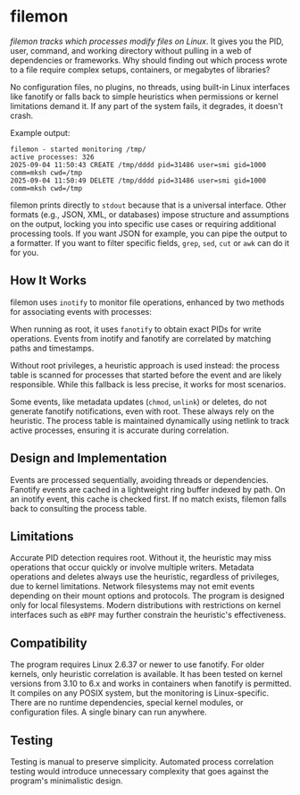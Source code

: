 # filemon

*filemon tracks which processes modify files on Linux*. 
It gives you the PID, user, command, and working directory without pulling in a web of dependencies or frameworks. Why should finding out which process wrote to a file require complex setups, containers, or megabytes of libraries? 

No configuration files, no plugins, no threads, using built-in Linux interfaces like fanotify or falls back to simple heuristics when permissions or kernel limitations demand it. If any part of the system fails, it degrades, it doesn't crash. 

Example output:
```
filemon - started monitoring /tmp/
active processes: 326
2025-09-04 11:50:43 CREATE /tmp/dddd pid=31486 user=smi gid=1000 comm=mksh cwd=/tmp
2025-09-04 11:50:49 DELETE /tmp/dddd pid=31486 user=smi gid=1000 comm=mksh cwd=/tmp
```

filemon prints directly to `stdout` because that is a universal interface.
Other formats (e.g., JSON, XML, or databases) impose structure and assumptions on the output, locking you into specific use cases or requiring additional processing tools.
If you want JSON for example, you can pipe the output to a formatter. If you want to filter specific fields, `grep`, `sed`, `cut` or `awk` can do it for you.

## How It Works

filemon uses `inotify` to monitor file operations, enhanced by two methods for associating events with processes:

 When running as root, it uses `fanotify` to obtain exact PIDs for write operations. Events from inotify and fanotify are correlated by matching paths and timestamps. 
 
 Without root privileges, a heuristic approach is used instead: the process table is scanned for processes that started before the event and are likely responsible. While this fallback is less precise, it works for most scenarios.

Some events, like metadata updates (`chmod`, `unlink`) or deletes, do not generate fanotify notifications, even with root. These always rely on the heuristic. The process table is maintained dynamically using netlink to track active processes, ensuring it is accurate during correlation.

## Design and Implementation

Events are processed sequentially, avoiding threads or dependencies. Fanotify events are cached in a lightweight ring buffer indexed by path. On an inotify event, this cache is checked first. If no match exists, filemon falls back to consulting the process table. 

## Limitations

Accurate PID detection requires root. Without it, the heuristic may miss operations that occur quickly or involve multiple writers. Metadata operations and deletes always use the heuristic, regardless of privileges, due to kernel limitations. Network filesystems may not emit events depending on their mount options and protocols. The program is designed only for local filesystems. Modern distributions with restrictions on kernel interfaces such as `eBPF` may further constrain the heuristic's effectiveness.

## Compatibility

The program requires Linux 2.6.37 or newer to use fanotify. For older kernels, only heuristic correlation is available. It has been tested on kernel versions from 3.10 to 6.x and works in containers when fanotify is permitted. It compiles on any POSIX system, but the monitoring is Linux-specific. There are no runtime dependencies, special kernel modules, or configuration files. A single binary can run anywhere. 

## Testing

Testing is manual to preserve simplicity. Automated process correlation testing would introduce unnecessary complexity that goes against the program's minimalistic design.
